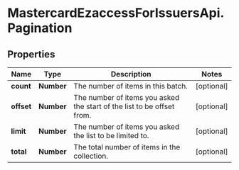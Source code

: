 # MastercardEzaccessForIssuersApi.Pagination

## Properties

Name | Type | Description | Notes
------------ | ------------- | ------------- | -------------
**count** | **Number** | The number of items in this batch. | [optional] 
**offset** | **Number** | The number of items you asked the start of the list to be offset from. | [optional] 
**limit** | **Number** | The number of items you asked the list to be limited to. | [optional] 
**total** | **Number** | The total number of items in the collection. | [optional] 


